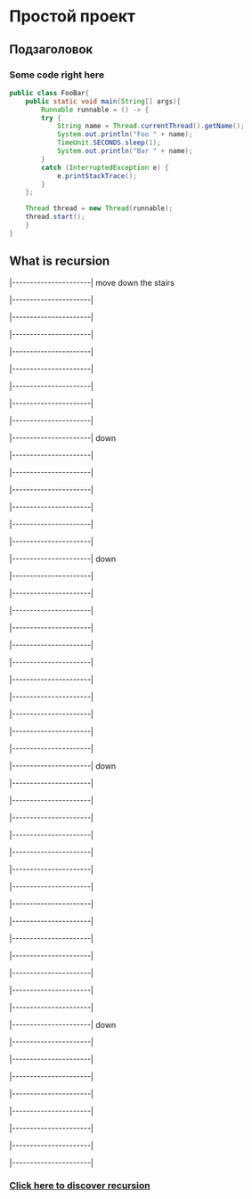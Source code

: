 # Простой проект

## Подзаголовок
### Some code right here

```java
public class FooBar{
    public static void main(String[] args){
        Runnable runnable = () -> {
        try {
            String name = Thread.currentThread().getName();
            System.out.println("Foo " + name);
            TimeUnit.SECONDS.sleep(1);
            System.out.println("Bar " + name);
        }
        catch (InterruptedException e) {
            e.printStackTrace();
        }
    };

    Thread thread = new Thread(runnable);
    thread.start();
    }
}
```

## What is recursion


|----------------------| move down the stairs

|----------------------|

|----------------------|

|----------------------|

|----------------------|

|----------------------|

|----------------------|

|----------------------|

|----------------------|

|----------------------| down

|----------------------|

|----------------------|

|----------------------|

|----------------------|

|----------------------|

|----------------------|

|----------------------| down

|----------------------|

|----------------------|

|----------------------|

|----------------------|

|----------------------|

|----------------------|

|----------------------|

|----------------------|

|----------------------|

|----------------------|

|----------------------|

|----------------------| down

|----------------------|

|----------------------|

|----------------------|

|----------------------|

|----------------------|

|----------------------|

|----------------------|

|----------------------|

|----------------------|

|----------------------|

|----------------------|

|----------------------|

|----------------------|

|----------------------|

|----------------------| down

|----------------------|

|----------------------|

|----------------------|

|----------------------|

|----------------------|

|----------------------|

|----------------------|

|----------------------|

### [Click here to discover recursion](#What-is-recursion)


